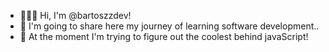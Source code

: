 - 👨🏻‍💻 Hi, I'm @bartoszzdev!
- 🚀 I'm going to share here my journey of learning software development..
- 🌱 At the moment I'm trying to figure out the coolest behind javaScript!
